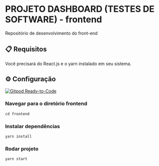 # PROJETO DASHBOARD (TESTES DE SOFTWARE) - frontend
Repositório de desenvolvimento do front-end

## :clipboard: Requisitos
Você precisará do React.js e o yarn instalado em seu sistema.

## :gear: Configuração

[![Gitpod Ready-to-Code](https://img.shields.io/badge/Gitpod-Ready--to--Code-blue?logo=gitpod)](https://gitpod.io/#https://github.com/krusader1982/projeto-ts-dashboard/tree/master/frontend)

### Navegar para o diretório frontend
```
cd frontend
```

### Instalar dependências
```
yarn install
```
### Rodar projeto
```
yarn start
```
